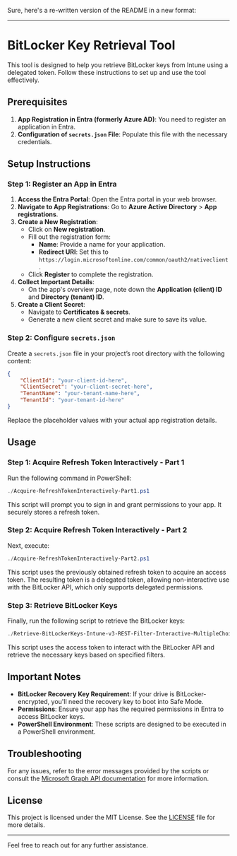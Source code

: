Sure, here's a re-written version of the README in a new format:

---

# BitLocker Key Retrieval Tool

This tool is designed to help you retrieve BitLocker keys from Intune using a delegated token. Follow these instructions to set up and use the tool effectively.

## Prerequisites

1. **App Registration in Entra (formerly Azure AD)**: You need to register an application in Entra.
2. **Configuration of `secrets.json` File**: Populate this file with the necessary credentials.

## Setup Instructions

### Step 1: Register an App in Entra

1. **Access the Entra Portal**: Open the Entra portal in your web browser.
2. **Navigate to App Registrations**: Go to **Azure Active Directory** > **App registrations**.
3. **Create a New Registration**:
   - Click on **New registration**.
   - Fill out the registration form:
     - **Name**: Provide a name for your application.
     - **Redirect URI**: Set this to `https://login.microsoftonline.com/common/oauth2/nativeclient`.
   - Click **Register** to complete the registration.
4. **Collect Important Details**:
   - On the app's overview page, note down the **Application (client) ID** and **Directory (tenant) ID**.
5. **Create a Client Secret**:
   - Navigate to **Certificates & secrets**.
   - Generate a new client secret and make sure to save its value.

### Step 2: Configure `secrets.json`

Create a `secrets.json` file in your project’s root directory with the following content:

```json
{
    "ClientId": "your-client-id-here",
    "ClientSecret": "your-client-secret-here",
    "TenantName": "your-tenant-name-here",
    "TenantId": "your-tenant-id-here"
}
```

Replace the placeholder values with your actual app registration details.

## Usage

### Step 1: Acquire Refresh Token Interactively - Part 1

Run the following command in PowerShell:

```powershell
./Acquire-RefreshTokenInteractively-Part1.ps1
```

This script will prompt you to sign in and grant permissions to your app. It securely stores a refresh token.

### Step 2: Acquire Refresh Token Interactively - Part 2

Next, execute:

```powershell
./Acquire-RefreshTokenInteractively-Part2.ps1
```

This script uses the previously obtained refresh token to acquire an access token. The resulting token is a delegated token, allowing non-interactive use with the BitLocker API, which only supports delegated permissions.

### Step 3: Retrieve BitLocker Keys

Finally, run the following script to retrieve the BitLocker keys:

```powershell
./Retrieve-BitLockerKeys-Intune-v3-REST-Filter-Interactive-MultipleChoice.ps1
```

This script uses the access token to interact with the BitLocker API and retrieve the necessary keys based on specified filters.

## Important Notes

- **BitLocker Recovery Key Requirement**: If your drive is BitLocker-encrypted, you'll need the recovery key to boot into Safe Mode.
- **Permissions**: Ensure your app has the required permissions in Entra to access BitLocker keys.
- **PowerShell Environment**: These scripts are designed to be executed in a PowerShell environment.

## Troubleshooting

For any issues, refer to the error messages provided by the scripts or consult the [Microsoft Graph API documentation](https://learn.microsoft.com/en-us/graph/use-the-api) for more information.

## License

This project is licensed under the MIT License. See the [LICENSE](LICENSE) file for more details.

---

Feel free to reach out for any further assistance.
